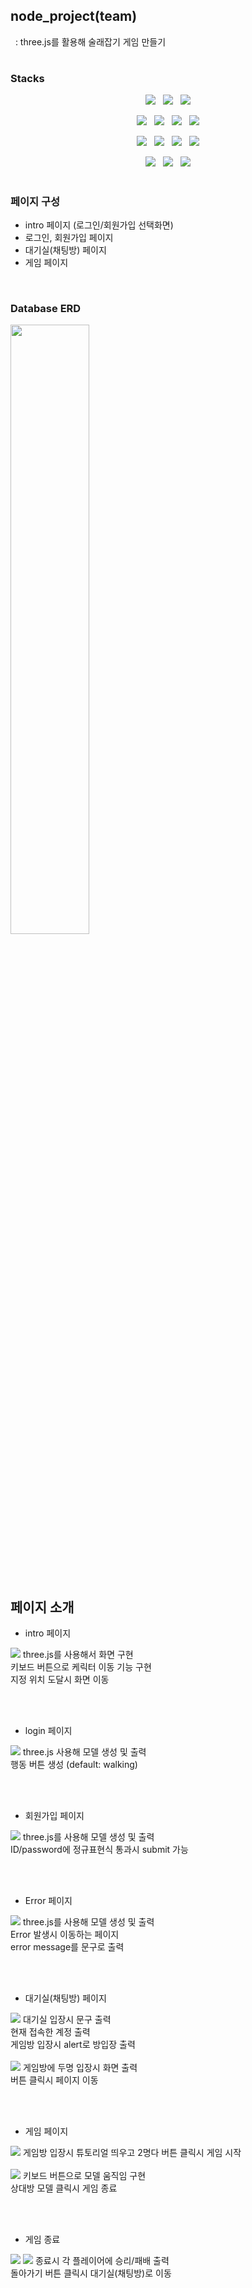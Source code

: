 ## node_project(team)

&nbsp;&nbsp;: three.js를 활용해 술래잡기 게임 만들기

#

### Stacks

<div align="center">

<p>
&nbsp;<img src="https://img.shields.io/badge/html5-E34F26?style=for-the-badge&logo=html5&logoColor=white">&nbsp;
&nbsp;<img src="https://img.shields.io/badge/css3-1572B6?style=for-the-badge&logo=css3&logoColor=white">&nbsp;
&nbsp;<img src="https://img.shields.io/badge/javascript-F7DF1E?style=for-the-badge&logo=javascript&logoColor=black">&nbsp;
</p>

<p>
&nbsp;<img src="https://img.shields.io/badge/three.js-000000?style=for-the-badge&logo=three.js&logoColor=white">&nbsp;
&nbsp;<img src="https://img.shields.io/badge/Socket.io-010101?style=for-the-badge&logo=Socket.io&logoColor=white">&nbsp;
&nbsp;<img src="https://img.shields.io/badge/nodemon-76D04B?style=for-the-badge&logo=nodemon&logoColor=white">&nbsp;
&nbsp;<img src="https://img.shields.io/badge/express-000000?style=for-the-badge&logo=express&logoColor=white">&nbsp;
</p>

<p>
&nbsp;<img src="https://img.shields.io/badge/mysql2-4479A1?style=for-the-badge&logo=mysql&logoColor=white">&nbsp;
&nbsp;<img src="https://img.shields.io/badge/sequelize-52B0E7?style=for-the-badge&logo=sequelize&logoColor=white">&nbsp;
&nbsp;<img src="https://img.shields.io/badge/bcrypt-339933?style=for-the-badge&logo=node.js&logoColor=white">&nbsp;
&nbsp;<img src="https://img.shields.io/badge/cookie_parser-339933?style=for-the-badge&logo=node.js&logoColor=white">&nbsp;
</p>

<p>
&nbsp;<img src="https://img.shields.io/badge/.env-ECD53F?style=for-the-badge&logo=.env&logoColor=black">&nbsp;
&nbsp;<img src="https://img.shields.io/badge/ejs-339933?style=for-the-badge&logo=node.js&logoColor=white">&nbsp;
&nbsp;<img src="https://img.shields.io/badge/json_web_tokens-000000?style=for-the-badge&logo=jsonwebtokens&logoColor=white">&nbsp;
</p>

</div>

#

### 페이지 구성

- intro 페이지 (로그인/회원가입 선택화면)
- 로그인, 회원가입 페이지
- 대기실(채팅방) 페이지
- 게임 페이지

<br/>

### Database ERD

<img width="50%" src="https://raw.githubusercontent.com/Poltia/node_project/main/readme_img/DB_ERD.png" />

#

<br/>

## 페이지 소개

- intro 페이지

<img src="https://raw.githubusercontent.com/Poltia/node_project/main/readme_img/0_intro.png" />
three.js를 사용해서 화면 구현<br/>
키보드 버튼으로 케릭터 이동 기능 구현<br/>
지정 위치 도달시 화면 이동

<br/><br/>

- login 페이지

<img src="https://raw.githubusercontent.com/Poltia/node_project/main/readme_img/1_login.png" />
three.js 사용해 모델 생성 및 출력<br/>
행동 버튼 생성 (default: walking)<br/>

<br/><br/>

- 회원가입 페이지

<img src="https://raw.githubusercontent.com/Poltia/node_project/main/readme_img/2_signup.png" />
three.js를 사용해 모델 생성 및 출력<br/>
ID/password에 정규표현식 통과시 submit 가능

<br/><br/>

- Error 페이지

<img src="https://raw.githubusercontent.com/Poltia/node_project/main/readme_img/errorpage.png" />
three.js를 사용해 모델 생성 및 출력<br/>
Error 발생시 이동하는 페이지<br/>
error message를 문구로 출력<br/>

<br/><br/>

- 대기실(채팅방) 페이지

<img src="https://raw.githubusercontent.com/Poltia/node_project/main/readme_img/3_chatroom.png" />
대기실 입장시 문구 출력<br/>
현재 접속한 계정 출력<br/>
게임방 입장시 alert로 방입장 출력<br/>
<br/>
<img src="https://raw.githubusercontent.com/Poltia/node_project/main/readme_img/4_ready.png" />
게임방에 두명 입장시 화면 출력<br/>
버튼 클릭시 페이지 이동<br/>

<br/><br/>

- 게임 페이지

<img src="https://raw.githubusercontent.com/Poltia/node_project/main/readme_img/4_ready-1.png" />
게임방 입장시 튜토리얼 띄우고 2명다 버튼 클릭시 게임 시작<br/>
<br/>
<img src="https://raw.githubusercontent.com/Poltia/node_project/main/readme_img/5_game.png" />
키보드 버튼으로 모델 움직임 구현<br/>
상대방 모델 클릭시 게임 종료

<br/><br/>

- 게임 종료

<img src="https://raw.githubusercontent.com/Poltia/node_project/main/readme_img/6_win.png" />
<img src="https://raw.githubusercontent.com/Poltia/node_project/main/readme_img/6_lose.png" />
종료시 각 플레이어에 승리/패배 출력<br/>
돌아가기 버튼 클릭시 대기실(채팅방)로 이동
